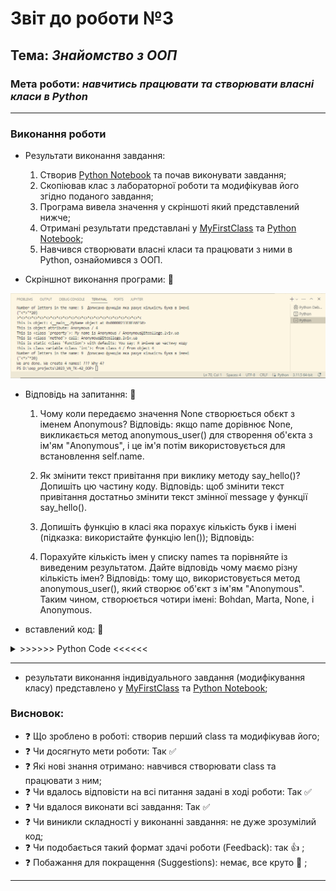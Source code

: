 # Звіт до роботи №3
## Тема: _Знайомство з ООП_
### Мета роботи: _навчитись працювати та створювати власні класи в Python_
---
### Виконання роботи
- Результати виконання завдання:
    1. Створив [Python Notebook](.ipynb) та почав виконувати завдання;
    1. Скопіював клас з лабораторної роботи та модифікував його згідно поданого завдання; 
    1. Програма вивела значення у скріншоті який представлений нижче;
    1. Отримані результати представлані у [MyFirstClass](MyFirstClass.py) та [Python Notebook](MyFirstClass.ipynb);
    1. Навчився створювати власні класи та працювати з ними в Python, ознайомився з ООП.

- Скріншнот виконання програми: :star2:

![class_screen](class_screen.png) 

- Відповідь на запитання: :star2:
   1. Чому коли передаємо значення None створюється обєкт з іменем Anonymous?
   Відповідь: якщо name дорівнює None, викликається метод anonymous_user() для створення об'єкта з ім'ям "Anonymous", і це ім'я потім використовується для встановлення self.name.

   1. Як змінити текст привітання при виклику методу say_hello()? Допишіть цю частину коду.
   Відповідь: щоб змінити текст привітання достатньо змінити текст змінної message у функції say_hello().

   1. Допишіть функцію в класі яка порахує кількість букв і імені (підказка: використайте функцію len());
   Відповідь:

   1. Порахуйте кількість імен у списку names та порівняйте із виведеним результатом. Дайте відповідь чому маємо різну кількість імен?
   Відповідь: тому що, використовується метод anonymous_user(), який створює об'єкт з ім'ям "Anonymous". Таким чином, створюється чотири імені: Bohdan, Marta, None, і Anonymous.

- вставлений код: :star2:
<details><summary> >>>>>> Python Code <<<<<< </summary>

### Перша програма (class) на ООП
```python


class MyName:
    """Опис класу / Документація
    """
    total_names = 0 #Class Variable

    def __init__(self, name=None) -> None:
        self.name = name if name is not None else self.anonymous_user().name #Class attributes / Instance variables
        MyName.total_names += 1 #modify class variable
        self.my_id = self.total_names

    @property
    def whoami(self): 
        """Class property
        return: повертаємо імя 
        """
        return f"My name is {self.name}"
    
    @property
    def my_email(self) -> str:
        """Class property
        return: повертаємо емейл
        """
        return self.create_email()
    
    def create_email(self) -> str:
        """Instance method
        """
        return f"{self.name}@itcollege.lviv.ua"

    @classmethod
    def anonymous_user(cls):
        """Classs method
        """
        return cls("Anonymous")
    
    @staticmethod
    def say_hello(message="Я змінив цю частину коду"):  # змінив текст привітання
        """Static method
        """
        return f"You say: {message}" 
    
    def count_letters(self):

        return len([char for char in self.name])
        


print("Let's Start!")

names = ("Bohdan", "Marta", None)
all_names = {name: MyName(name) for name in names} 
# Щоб програма виводила тільки існуючі ім'я а не метод anonymous_user(), то можна вставити цей код: 
# all_names = {name: MyName(name) for name in names if name is not None}



for name, me in all_names.items():
    print(f"""{">*<"*20}
This is object: {me} 
This is object attribute: {me.name} / {me.my_id}
This is {type(MyName.whoami)}: {me.whoami} / {me.my_email}
This is {type(me.create_email)} call: {me.create_email()}
This is static {type(MyName.say_hello)} with defaults: {me.say_hello()} 
This is class variable {type(MyName.total_names)}: from class {MyName.total_names} / from object {me.total_names}
Number of letters in the name: {me.count_letters()} """" Дописано функцію яка рахує кількість букв в імені """"
{"<*>"*20}""") 

print(f"We are done. We create {me.total_names} names! ??? Why {MyName.total_names}?")


```
</details>

---
- результати виконання індивідуального завдання (модифікування класу) представлено у [MyFirstClass](MyFirstClass.py) та [Python Notebook](.ipynb);

### Висновок: 
- :question: Що зроблено в роботі: створив перший class та модифікував його;
- :question: Чи досягнуто мети роботи: Так :white_check_mark:
- :question: Які нові знання отримано: навчився створювати class та працювати з ним;
- :question: Чи вдалось відповісти на всі питання задані в ході роботи: Так :white_check_mark:
- :question: Чи вдалося виконати всі завдання: Так :white_check_mark:
- :question: Чи виникли складності у виконанні завдання: не дуже зрозумілий код;
- :question: Чи подобається такий формат здачі роботи (Feedback): так :+1: ; 
- :question: Побажання для покращення (Suggestions): немає, все круто :clap: ;
---
